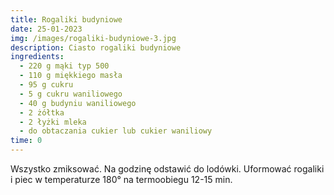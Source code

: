 ```yaml
---
title: Rogaliki budyniowe
date: 25-01-2023
img: /images/rogaliki-budyniowe-3.jpg
description: Ciasto rogaliki budyniowe
ingredients:
  - 2﻿20 g mąki typ 500
  - 110 g miękkiego masła
  - 95 g cukru
  - 5 g cukru waniliowego
  - 40 g budyniu waniliowego
  - 2 żółtka
  - 2 łyżki mleka
  - do obtaczania cukier lub cukier waniliowy
time: 0
---
```

W﻿szystko zmiksować. Na godzinę odstawić do lodówki. Uformować rogaliki i piec w temperaturze 180° na termoobiegu 12-15 min.